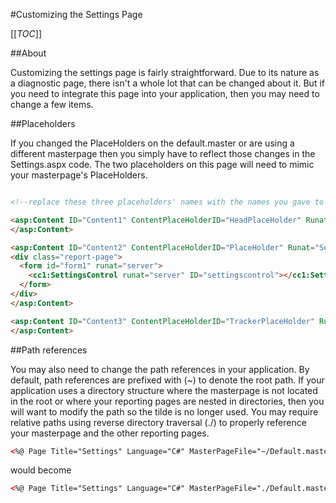#Customizing the Settings Page

[[_TOC_]]

##About

Customizing the settings page is fairly straightforward. Due to its nature as a diagnostic page, there isn't a whole lot that can be changed about it. But if you need to integrate this page into your application, then you may need to change a few items.

##Placeholders

If you changed the PlaceHolders on the default.master or are using a different masterpage then you simply have to reflect those changes in the Settings.aspx code. The two placeholders on this page will need to mimic your masterpage's PlaceHolders.

```html

<!--replace these three placeholders' names with the names you gave to them on the masterpage.-->

<asp:Content ID="Content1" ContentPlaceHolderID="HeadPlaceHolder" Runat="Server">
</asp:Content>

<asp:Content ID="Content2" ContentPlaceHolderID="PlaceHolder" Runat="Server">
<div class="report-page">
  <form id="form1" runat="server">
    <cc1:SettingsControl runat="server" ID="settingscontrol"></cc1:SettingsControl>
  </form>
</div>
</asp:Content>

<asp:Content ID="Content3" ContentPlaceHolderID="TrackerPlaceHolder" Runat="Server">
</asp:Content>
```

##Path references

You may also need to change the path references in your application. By default, path references are prefixed with (~) to denote the root path. If your application uses a directory structure where the masterpage is not located in the root or where your reporting pages are nested in directories, then you will want to modify the path so the tilde is no longer used. You may require relative paths using reverse directory traversal (./) to properly reference your masterpage and the other reporting pages.

```html
<%@ Page Title="Settings" Language="C#" MasterPageFile="~/Default.master" AutoEventWireup="true" CodeFile="Settings.aspx.cs" Inherits="Settings" %>
```

would become

```html
<%@ Page Title="Settings" Language="C#" MasterPageFile="./Default.master" AutoEventWireup="true" CodeFile="Settings.aspx.cs" Inherits="Settings" %>
```